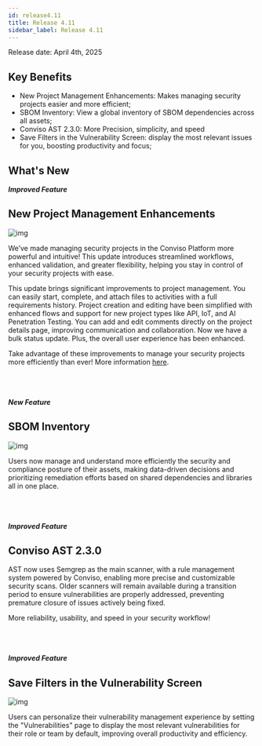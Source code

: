 ```yaml
---
id: release4.11
title: Release 4.11
sidebar_label: Release 4.11
---
```


Release date: April 4th, 2025

## Key Benefits

*   New Project Management Enhancements: Makes managing security projects easier and more efficient;
*   SBOM Inventory: View a global inventory of SBOM dependencies across all assets;
*   Conviso AST 2.3.0: More Precision, simplicity, and speed
*   Save Filters in the Vulnerability Screen: display the most relevant issues for you, boosting productivity and focus;


## What's New

**_Improved Feature_**
## New Project Management Enhancements


<div style={{textAlign:'center'}}>

![img](../../static/img/projectsgif.gif)

</div>


We’ve made managing security projects in the Conviso Platform more powerful and intuitive! This update introduces streamlined workflows, enhanced validation, and greater flexibility, helping you stay in control of your security projects with ease.

This update brings significant improvements to project management. You can easily start, complete, and attach files to activities with a full requirements history. Project creation and editing have been simplified with enhanced flows and support for new project types like API, IoT, and AI Penetration Testing. You can add and edit comments directly on the project details page, improving communication and collaboration. Now we have a bulk status update. Plus, the overall user experience has been enhanced.

Take advantage of these improvements to manage your security projects more efficiently than ever!
More information [here](../../platform/projects).
<br></br><br></br>

**_New Feature_**
## SBOM Inventory


<div style={{textAlign:'center'}}>

![img](../../static/img/sbom-inventory-resized.gif)

</div>

Users now manage and understand more efficiently the security and compliance posture of their assets, making data-driven decisions and prioritizing remediation efforts based on shared dependencies and libraries all in one place.
<br></br><br></br>

**_Improved Feature_**

## Conviso AST 2.3.0


AST now uses Semgrep as the main scanner, with a rule management system powered by Conviso, enabling more precise and customizable security scans. Older scanners will remain available during a transition period to ensure vulnerabilities are properly addressed, preventing premature closure of issues actively being fixed.

More reliability, usability, and speed in your security workflow!
<br></br><br></br>

**_Improved Feature_**
## Save Filters in the Vulnerability Screen


<div style={{textAlign:'center'}}>

![img](../../static/img/save-filtersgif.gif)

</div>


Users can personalize their vulnerability management experience by setting the "Vulnerabilities" page to display the most relevant vulnerabilities for their role or team by default, improving overall productivity and efficiency.

